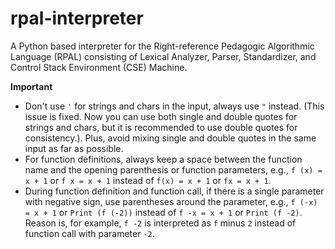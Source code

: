 # rpal-interpreter
A Python based interpreter for the Right-reference Pedagogic Algorithmic Language (RPAL) consisting of Lexical Analyzer, Parser, Standardizer, and Control Stack Environment (CSE) Machine.

**Important**

- Don't use `'` for strings and chars in the input, always use `"` instead. (This issue is fixed. Now you can use both single and double quotes for strings and chars, but it is recommended to use double quotes for consistency.). Plus, avoid mixing single and double quotes in the same input as far as possible.
- For function definitions, always keep a space between the function name and the opening parenthesis or function parameters, e.g., `f (x) = x + 1` or `f x = x + 1` instead of `f(x) = x + 1` or `fx = x + 1`.
- During function definition and function call, if there is a single parameter with negative sign, use parentheses around the parameter, e.g., `f (-x) = x + 1` or `Print (f (-2))` instead of `f -x = x + 1` or `Print (f -2)`. Reason is, for example, `f -2` is interpreted as `f` minus `2` instead of function call with parameter `-2`.
